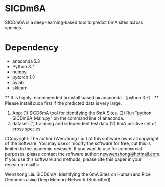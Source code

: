 

 

# SICDm6A

SICDm6A is a deep-learning-based tool to predict 6mA sites across species. 

# Dependency
- anaconda 5.3 
- Python 3.7
- numpy
- pytorch 1.0 
- pylab
- sklearn

** It is highly recommended to install based on anaconda （python 3.7） 
** Please install cuda first if the predicted data is very large.

 

1. App:
   (1) SICD6mA tool for identifying the 6mA Sites.
   (2) Run "python SICDm6A_Main.py" on the command line of anaconda.  
2. dataset:
   (1) trainning and independent test data 
   (2) 6mA positive set of cross species.

#Copyright:
    The author (Wenzhong Liu ) of this software owns all copyright of the Software. You may use or modify the software for free, but this is limited to the academic research. If you want to use for commercial purposes, please contact the software author: newwenzhong@hotmail.com.
   If you use this software and methods, please cite this paper in your research results:

   Wenzhong Liu. SICD6mA: Identifying the 6mA Sites on Human and Rice Genomes using Deep Memory Network.(Submitted)
